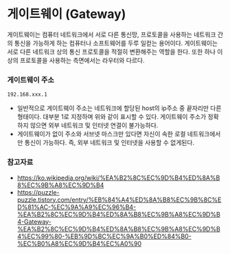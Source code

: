 # 게이트웨이 (Gateway)
게이트웨이는 컴퓨터 네트워크에서 서로 다른 통신망, 프로토콜을 사용하는 네트워크 간의 통신을 가능하게 하는 컴퓨터나 소프트웨어를 두루 일컫는 용어이다.
게이트웨이는 서로 다른 네트워크 상의 통신 프로토콜을 적절히 변환해주는 역할을 한다. 또한 하나 이상의 프로토콜을 사용하는 측면에서는 라우터와 다르다.
### 게이트웨이 주소
```
192.168.xxx.1
```
- 일반적으로 게이트웨이 주소는 네트워크에 할당된 host의 ip주소 중 끝자리만 다른 형태이다. 대부분 1로 지정하며 위와 같이 표시할 수 있다. 게이트웨이 주소가 정확하지 않으면 외부 네트워크 및 인터넷 연결이 불가능하다.
- 게이트웨이가 없이 주소와 서브넷 마스크만 있다면 자신이 속한 로컬 네트워크에서만 통신이 가능하다. 즉, 외부 네트워크 및 인터넷을 사용할 수 없게된다.
### 참고자료
- https://ko.wikipedia.org/wiki/%EA%B2%8C%EC%9D%B4%ED%8A%B8%EC%9B%A8%EC%9D%B4
- https://puzzle-puzzle.tistory.com/entry/%EB%84%A4%ED%8A%B8%EC%9B%8C%ED%81%AC-%EC%9A%A9%EC%96%B4-%EA%B2%8C%EC%9D%B4%ED%8A%B8%EC%9B%A8%EC%9D%B4-Gateway-%EA%B2%8C%EC%9D%B4%ED%8A%B8%EC%9B%A8%EC%9D%B4%EC%99%80-%EB%9D%BC%EC%9A%B0%ED%84%B0-%EC%B0%A8%EC%9D%B4%EC%A0%90

